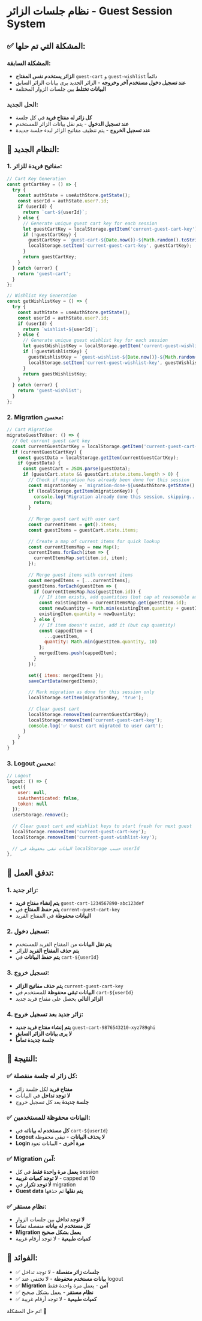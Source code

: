 # نظام جلسات الزائر - Guest Session System

## ✅ **المشكلة التي تم حلها:**

### **المشكلة السابقة:**
- **الزائر يستخدم نفس المفتاح** `guest-cart` و `guest-wishlist` دائماً
- **عند تسجيل دخول مستخدم آخر وخروجه** - الزائر الجديد يرى بيانات الزائر السابق
- **البيانات تختلط** بين جلسات الزوار المختلفة

### **الحل الجديد:**
- **كل زائر له مفتاح فريد** في كل جلسة
- **عند تسجيل الدخول** - يتم نقل بيانات الزائر للمستخدم
- **عند تسجيل الخروج** - يتم تنظيف مفاتيح الزائر لبدء جلسة جديدة

## 🎯 **النظام الجديد:**

### **1. مفاتيح فريدة للزائر:**
```javascript
// Cart Key Generation
const getCartKey = () => {
  try {
    const authState = useAuthStore.getState();
    const userId = authState.user?.id;
    if (userId) {
      return `cart-${userId}`;
    } else {
      // Generate unique guest cart key for each session
      let guestCartKey = localStorage.getItem('current-guest-cart-key');
      if (!guestCartKey) {
        guestCartKey = `guest-cart-${Date.now()}-${Math.random().toString(36).substr(2, 9)}`;
        localStorage.setItem('current-guest-cart-key', guestCartKey);
      }
      return guestCartKey;
    }
  } catch (error) {
    return 'guest-cart';
  }
};

// Wishlist Key Generation
const getWishlistKey = () => {
  try {
    const authState = useAuthStore.getState();
    const userId = authState.user?.id;
    if (userId) {
      return `wishlist-${userId}`;
    } else {
      // Generate unique guest wishlist key for each session
      let guestWishlistKey = localStorage.getItem('current-guest-wishlist-key');
      if (!guestWishlistKey) {
        guestWishlistKey = `guest-wishlist-${Date.now()}-${Math.random().toString(36).substr(2, 9)}`;
        localStorage.setItem('current-guest-wishlist-key', guestWishlistKey);
      }
      return guestWishlistKey;
    }
  } catch (error) {
    return 'guest-wishlist';
  }
};
```

### **2. Migration محسن:**
```javascript
// Cart Migration
migrateGuestToUser: () => {
  // Get current guest cart key
  const currentGuestCartKey = localStorage.getItem('current-guest-cart-key');
  if (currentGuestCartKey) {
    const guestData = localStorage.getItem(currentGuestCartKey);
    if (guestData) {
      const guestCart = JSON.parse(guestData);
      if (guestCart.state && guestCart.state.items.length > 0) {
        // Check if migration has already been done for this session
        const migrationKey = `migration-done-${useAuthStore.getState().user?.id}`;
        if (localStorage.getItem(migrationKey)) {
          console.log('Migration already done this session, skipping...');
          return;
        }
        
        // Merge guest cart with user cart
        const currentItems = get().items;
        const guestItems = guestCart.state.items;
        
        // Create a map of current items for quick lookup
        const currentItemsMap = new Map();
        currentItems.forEach(item => {
          currentItemsMap.set(item.id, item);
        });
        
        // Merge guest items with current items
        const mergedItems = [...currentItems];
        guestItems.forEach(guestItem => {
          if (currentItemsMap.has(guestItem.id)) {
            // If item exists, add quantities (but cap at reasonable amount)
            const existingItem = currentItemsMap.get(guestItem.id);
            const newQuantity = Math.min(existingItem.quantity + guestItem.quantity, 10);
            existingItem.quantity = newQuantity;
          } else {
            // If item doesn't exist, add it (but cap quantity)
            const cappedItem = {
              ...guestItem,
              quantity: Math.min(guestItem.quantity, 10)
            };
            mergedItems.push(cappedItem);
          }
        });
        
        set({ items: mergedItems });
        saveCartData(mergedItems);
        
        // Mark migration as done for this session only
        localStorage.setItem(migrationKey, 'true');
        
        // Clear guest cart
        localStorage.removeItem(currentGuestCartKey);
        localStorage.removeItem('current-guest-cart-key');
        console.log('✅ Guest cart migrated to user cart');
      }
    }
  }
}
```

### **3. Logout محسن:**
```javascript
// Logout
logout: () => {
  set({
    user: null,
    isAuthenticated: false,
    token: null
  });
  userStorage.remove();
  
  // Clear guest cart and wishlist keys to start fresh for next guest
  localStorage.removeItem('current-guest-cart-key');
  localStorage.removeItem('current-guest-wishlist-key');
  
  // البيانات تبقى محفوظة في localStorage حسب userId
},
```

## 🔄 **تدفق العمل:**

### **1. زائر جديد:**
- **يتم إنشاء مفتاح فريد** `guest-cart-1234567890-abc123def`
- **يتم حفظ المفتاح** في `current-guest-cart-key`
- **البيانات محفوظة** في المفتاح الفريد

### **2. تسجيل دخول:**
- **يتم نقل البيانات** من المفتاح الفريد للمستخدم
- **يتم حذف المفتاح الفريد** للزائر
- **يتم حفظ البيانات** في `cart-${userId}`

### **3. تسجيل خروج:**
- **يتم حذف مفاتيح الزائر** `current-guest-cart-key`
- **البيانات تبقى محفوظة** للمستخدم في `cart-${userId}`
- **الزائر التالي** يحصل على مفتاح فريد جديد

### **4. زائر جديد بعد تسجيل خروج:**
- **يتم إنشاء مفتاح فريد جديد** `guest-cart-9876543210-xyz789ghi`
- **لا يرى بيانات الزائر السابق**
- **جلسة جديدة تماماً**

## 🎯 **النتيجة:**

### **✅ كل زائر له جلسة منفصلة:**
- **مفتاح فريد** لكل جلسة زائر
- **لا توجد تداخل** في البيانات
- **جلسة جديدة** بعد كل تسجيل خروج

### **✅ البيانات محفوظة للمستخدمين:**
- **كل مستخدم له بياناته** في `cart-${userId}`
- **Logout لا يحذف البيانات** - تبقى محفوظة
- **Login مرة أخرى** - البيانات تعود

### **✅ Migration آمن:**
- **يعمل مرة واحدة فقط** في كل session
- **لا توجد كميات غريبة** - capped at 10
- **لا توجد تكرار** في migration
- **Guest data يتم نقلها** ثم حذفها

### **✅ نظام مستقر:**
- **لا توجد تداخل** بين جلسات الزوار
- **كل مستخدم له بياناته** منفصلة تماماً
- **Migration يعمل بشكل صحيح**
- **كميات طبيعية** - لا توجد أرقام غريبة

## 🚀 **الفوائد:**

- ✅ **جلسات زائر منفصلة** - لا توجد تداخل
- ✅ **بيانات مستخدم محفوظة** - لا تختفي عند logout
- ✅ **Migration آمن** - يعمل مرة واحدة فقط
- ✅ **نظام مستقر** - يعمل بشكل صحيح
- ✅ **كميات طبيعية** - لا توجد أرقام غريبة

تم حل المشكلة! 🎉


